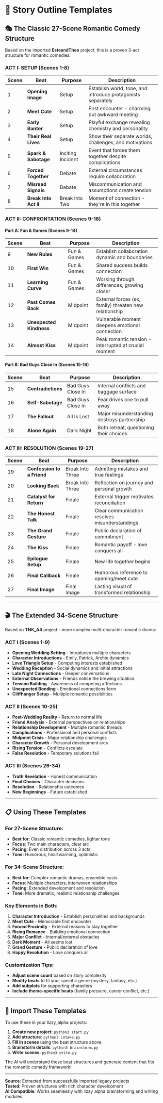 # 📖 Story Outline Templates

## 🎭 The Classic 27-Scene Romantic Comedy Structure

Based on the imported **EsteandTheo** project, this is a proven 3-act structure for romantic comedies:

### **ACT I: SETUP (Scenes 1-8)**

| Scene | Beat | Purpose | Description |
|-------|------|---------|-------------|
| 1 | **Opening Image** | Setup | Establish world, tone, and introduce protagonists separately |
| 2 | **Meet Cute** | Setup | First encounter - charming but awkward meeting |
| 3 | **Early Banter** | Setup | Playful exchange revealing chemistry and personality |
| 4 | **Their Real Lives** | Setup | Show their separate worlds, challenges, and motivations |
| 5 | **Spark & Sabotage** | Inciting Incident | Event that forces them together despite complications |
| 6 | **Forced Together** | Debate | External circumstances require collaboration |
| 7 | **Misread Signals** | Debate | Miscommunication and assumptions create tension |
| 8 | **Break Into Act II** | Break Into Two | Moment of connection - they're in this together |

### **ACT II: CONFRONTATION (Scenes 9-18)**

#### **Part A: Fun & Games (Scenes 9-14)**
| Scene | Beat | Purpose | Description |
|-------|------|---------|-------------|
| 9 | **New Rules** | Fun & Games | Establish collaboration dynamic and boundaries |
| 10 | **First Win** | Fun & Games | Shared success builds connection |
| 11 | **Learning Curve** | Fun & Games | Working through differences, growing closer |
| 12 | **Past Comes Back** | Midpoint | External forces (ex, family) threaten new relationship |
| 13 | **Unexpected Kindness** | Midpoint | Vulnerable moment deepens emotional connection |
| 14 | **Almost Kiss** | Midpoint | Peak romantic tension - interrupted at crucial moment |

#### **Part B: Bad Guys Close In (Scenes 15-18)**
| Scene | Beat | Purpose | Description |
|-------|------|---------|-------------|
| 15 | **Contradictions** | Bad Guys Close In | Internal conflicts and baggage surface |
| 16 | **Self-Sabotage** | Bad Guys Close In | Fear drives one to pull away |
| 17 | **The Fallout** | All Is Lost | Major misunderstanding destroys partnership |
| 18 | **Alone Again** | Dark Night | Both retreat, questioning their choices |

### **ACT III: RESOLUTION (Scenes 19-27)**

| Scene | Beat | Purpose | Description |
|-------|------|---------|-------------|
| 19 | **Confession to a Friend** | Break Into Three | Admitting mistakes and true feelings |
| 20 | **Looking Back** | Break Into Three | Reflection on journey and personal growth |
| 21 | **Catalyst for Return** | Finale | External trigger motivates reconciliation |
| 22 | **The Honest Talk** | Finale | Clear communication resolves misunderstandings |
| 23 | **The Grand Gesture** | Finale | Public declaration of commitment |
| 24 | **The Kiss** | Finale | Romantic payoff - love conquers all |
| 25 | **Epilogue Setup** | Finale | New life together begins |
| 26 | **Final Callback** | Finale | Humorous reference to opening/meet cute |
| 27 | **Final Image** | Final Image | Lasting visual of transformed relationship |

---

## 🎬 The Extended 34-Scene Structure

Based on **TNK_A4** project - more complex multi-character romantic drama:

### **ACT I (Scenes 1-9)**
- **Opening Wedding Setting** - Introduces multiple characters
- **Character Introductions** - Emily, Patrick, Archie dynamics
- **Love Triangle Setup** - Competing interests established
- **Wedding Reception** - Social dynamics and initial attractions
- **Late Night Connections** - Deeper conversations
- **External Observations** - Friends notice the brewing situation
- **Tension Building** - Awareness of competing affections
- **Unexpected Bonding** - Emotional connections form
- **Cliffhanger Setup** - Multiple romantic possibilities

### **ACT II (Scenes 10-25)**
- **Post-Wedding Reality** - Return to normal life
- **Friend Analysis** - External perspectives on relationships
- **Relationship Development** - Multiple romantic threads
- **Complications** - Professional and personal conflicts
- **Midpoint Crisis** - Major relationship challenges
- **Character Growth** - Personal development arcs
- **Rising Tension** - Conflicts escalate
- **False Resolution** - Temporary solutions fail

### **ACT III (Scenes 26-34)**
- **Truth Revelation** - Honest communication
- **Final Choices** - Character decisions
- **Resolution** - Relationship outcomes
- **New Beginnings** - Future established

---

## 📋 Using These Templates

### **For 27-Scene Structure:**
- **Best for**: Classic romantic comedies, lighter tone
- **Focus**: Two main characters, clear arc
- **Pacing**: Even distribution across 3 acts
- **Tone**: Humorous, heartwarming, optimistic

### **For 34-Scene Structure:**
- **Best for**: Complex romantic dramas, ensemble casts
- **Focus**: Multiple characters, interwoven relationships
- **Pacing**: Extended development and resolution
- **Tone**: More dramatic, realistic relationship challenges

### **Key Elements in Both:**
1. **Character Introduction** - Establish personalities and backgrounds
2. **Meet Cute** - Memorable first encounter
3. **Forced Proximity** - External reasons to stay together
4. **Rising Romance** - Building emotional connection
5. **Major Conflict** - Internal/external obstacles
6. **Dark Moment** - All seems lost
7. **Grand Gesture** - Public declaration of love
8. **Happy Resolution** - Love conquers all

### **Customization Tips:**
- **Adjust scene count** based on story complexity
- **Modify beats** to fit your specific genre (mystery, fantasy, etc.)
- **Add subplots** for supporting characters
- **Include theme-specific beats** (family pressure, career conflict, etc.)

---

## 🎯 Import These Templates

To use these in your lizzy_alpha projects:

1. **Create new project**: `python3 start.py`
2. **Add structure**: `python3 intake.py` 
3. **Fill in scenes** using the beat structure above
4. **Brainstorm details**: `python3 brainstorm.py`
5. **Write scenes**: `python3 write.py`

The AI will understand these beat structures and generate content that fits the romantic comedy framework!

---

**Source**: Extracted from successfully imported legacy projects  
**Tested**: Proven structures with rich character development  
**AI Compatible**: Works seamlessly with lizzy_alpha brainstorming and writing modules